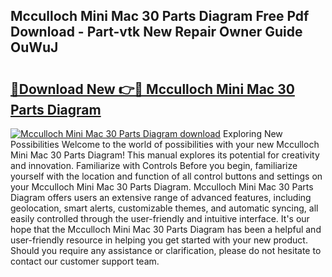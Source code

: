 ## Mcculloch Mini Mac 30 Parts Diagram Free Pdf Download - Part-vtk New Repair Owner Guide OuWuJ

# <h2><a href="http://dfu9ehz.blite.top/?on=Mcculloch+Mini+Mac+30+Parts+Diagram">🔗Download New 👉🔴 Mcculloch Mini Mac 30 Parts Diagram</a></h2>

[![Mcculloch Mini Mac 30 Parts Diagram download](https://i.imgur.com/lujVjoI.png)](http://dfu9ehz.blite.top/?on=Mcculloch+Mini+Mac+30+Parts+Diagram)
Exploring New Possibilities Welcome to the world of possibilities with your new Mcculloch Mini Mac 30 Parts Diagram! This manual explores its potential for creativity and innovation. Familiarize with Controls Before you begin, familiarize yourself with the location and function of all control buttons and settings on your Mcculloch Mini Mac 30 Parts Diagram. Mcculloch Mini Mac 30 Parts Diagram offers users an extensive range of advanced features, including geolocation, smart alerts, customizable themes, and automatic syncing, all easily controlled through the user-friendly and intuitive interface. It's our hope that the Mcculloch Mini Mac 30 Parts Diagram has been a helpful and user-friendly resource in helping you get started with your new product. Should you require any assistance or clarification, please do not hesitate to contact our customer support team.
